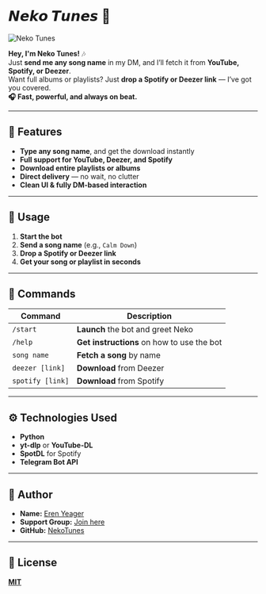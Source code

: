 # 𝙉𝙚𝙠𝙤 𝙏𝙪𝙣𝙚𝙨 🎵

![Neko Tunes](https://files.catbox.moe/m3wfxl.jpg)

**Hey, I'm Neko Tunes!** 🎶  
Just **send me any song name** in my DM, and I’ll fetch it from **YouTube, Spotify, or Deezer**.  
Want full albums or playlists? Just **drop a Spotify or Deezer link** — I’ve got you covered.  
**🎧 Fast, powerful, and always on beat.**

---

## 🚀 Features

- **Type any song name**, and get the download instantly  
- **Full support for YouTube, Deezer, and Spotify**  
- **Download entire playlists or albums**  
- **Direct delivery** — no wait, no clutter  
- **Clean UI & fully DM-based interaction**

---

## 📌 Usage

1. **Start the bot**  
2. **Send a song name** (e.g., `Calm Down`)  
3. **Drop a Spotify or Deezer link**  
4. **Get your song or playlist in seconds**

---

## 🧾 Commands

| Command            | Description                                 |
|--------------------|---------------------------------------------|
| `/start`           | **Launch** the bot and greet Neko           |
| `/help`            | **Get instructions** on how to use the bot  |
| `song name`     | **Fetch a song** by name                    |
| `deezer [link]`   | **Download** from Deezer                    |
| `spotify [link]`  | **Download** from Spotify                   |

---

## ⚙️ Technologies Used

- **Python**  
- **yt-dlp** or **YouTube-DL**  
- **SpotDL** for Spotify  
- **Telegram Bot API**

---

## 👤 Author

- **Name:** [Eren Yeager](https://t.me/TheErenYeagerx)  
- **Support Group:** [Join here](https://t.me/RadhaSprt)  
- **GitHub:** [NekoTunes](https://github.com/TheErenYeagerx/NekoTunes)

---

## 📄 License

**[MIT](https://github.com/TheErenYeagerx)**
